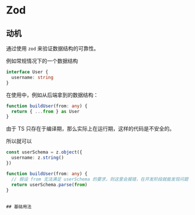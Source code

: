 # Zod

## 动机

通过使用 `zod` 来验证数据结构的可靠性。

例如常规情况下的一个数据结构 

```ts
interface User {
  username: string
}
```

在使用中，例如从后端拿到的数据结构：

```ts
function buildUser(from: any) {
  return { ...from } as User
}
```

由于 TS 只存在于编译期，那么实际上在运行期，这样的代码是不安全的。

所以就可以

```ts
const userSchema = z.object({
  username: z.string()
})

function buildUser(from: any) {
  // 假设 from 无法满足 userSchema 的要求，则这里会报错，在开发阶段就能发现问题
  return userSchema.parse(from)
}
```
```

## 基础用法
